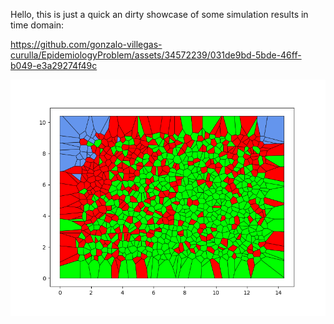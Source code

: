 Hello, this is just a quick an dirty showcase of some simulation results in time domain:




https://github.com/gonzalo-villegas-curulla/EpidemiologyProblem/assets/34572239/031de9bd-5bde-46ff-b049-e3a29274f49c


[![Watch the video](https://github.com/gonzalo-villegas-curulla/EpidemiologyProblem/blob/master/Videos/casVoronoiTessellation/image_1489.png)](https://githubusercontent.com/gonzalo-villegas-curulla/EpidemiologyProblem/blob/master/assets/RseauVoronoi_120fps.mp4)






